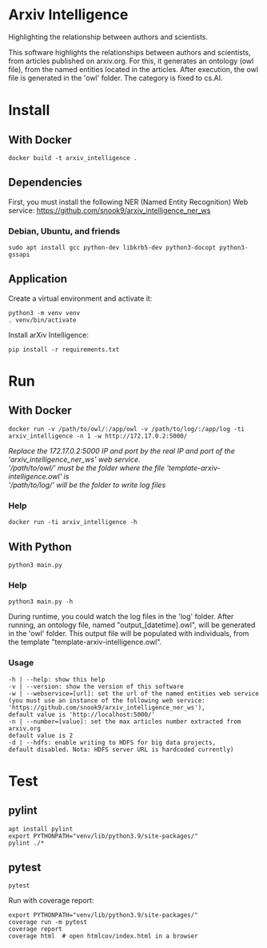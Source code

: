 # Arxiv Intelligence

Highlighting the relationship between authors and scientists.

This software highlights the relationships between authors and scientists, from articles published on arxiv.org. For this, it generates an ontology (owl file), from the named entities located in the articles.
After execution, the owl file is generated in the 'owl' folder.
The category is fixed to cs.AI.

# Install

## With Docker

    docker build -t arxiv_intelligence .

## Dependencies

First, you must install the following NER (Named Entity Recognition) Web service:
https://github.com/snook9/arxiv_intelligence_ner_ws

### Debian, Ubuntu, and friends

    sudo apt install gcc python-dev libkrb5-dev python3-docopt python3-gssapi

## Application

Create a virtual environment and activate it:

    python3 -m venv venv
    . venv/bin/activate

Install arXiv Intelligence:

    pip install -r requirements.txt

# Run

## With Docker

    docker run -v /path/to/owl/:/app/owl -v /path/to/log/:/app/log -ti arxiv_intelligence -n 1 -w http://172.17.0.2:5000/

*Replace the 172.17.0.2:5000 IP and port by the real IP and port of the 'arxiv_intelligence_ner_ws' web service.*</br>
*'/path/to/owl/' must be the folder where the file 'template-arxiv-intelligence.owl' is*</br>
*'/path/to/log/' will be the folder to write log files*</br>

### Help

    docker run -ti arxiv_intelligence -h

## With Python

    python3 main.py

### Help

    python3 main.py -h

During runtime, you could watch the log files in the 'log' folder.
After running, an ontology file, named "output_[datetime].owl", will be generated in the 'owl' folder. This output file will be populated with individuals, from the template "template-arxiv-intelligence.owl".

### Usage

    -h | --help: show this help
    -v | --version: show the version of this software
    -w | --webservice=[url]: set the url of the named entities web service (you must use an instance of the following web service: 'https://github.com/snook9/arxiv_intelligence_ner_ws'),
    default value is 'http://localhost:5000/'
    -n | --number=[value]: set the max articles number extracted from arxiv.org
    default value is 2
    -d | --hdfs: enable writing to HDFS for big data projects,
    default disabled. Nota: HDFS server URL is hardcoded currently)

# Test

## pylint

    apt install pylint
    export PYTHONPATH="venv/lib/python3.9/site-packages/"
    pylint ./*

## pytest

    pytest

Run with coverage report:

    export PYTHONPATH="venv/lib/python3.9/site-packages/"
    coverage run -m pytest
    coverage report
    coverage html  # open htmlcov/index.html in a browser
